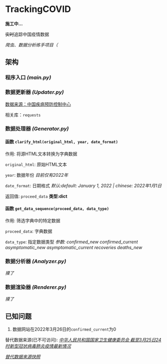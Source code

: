 # TrackingCOVID

**施工中...**

~~实时~~追踪中国疫情数据

*爬虫、数据分析练手项目（*

## 架构

### 程序入口 *(main.py)*

### 数据更新器 *(Updater.py)*

[数据来源：中国疾病预防控制中心](https://weekly.chinacdc.cn/news/TrackingtheEpidemic.htm)

相关库：`requests`

### 数据处理器 *(Generator.py)*

#### 函数 `clarify_html(original_html, year, date_format)`

作用: 将源HTML文本转换为字典数据

`original_html`: 原始HTML文本

`year`: 数据年份 *目前仅有2022年*

`date_format`: 日期格式 *默认:default: January 1, 2022 | chinese: 2022年1月1日*

返回值: `proceed_data` **类型:dict**

#### 函数 `get_data_sequence(proceed_data, data_type)`

作用: 筛选字典中的特定数据

`proceed_data`: 字典数据

`data_type`: 指定数据类型 *参数: confirmed_new confirmed_current asymptomatic_new asymptomatic_current recoveries deaths_new*

### 数据分析器 *(Analyzer.py)*

*摸了*

### 数据渲染器 *(Renderer.py)*

*摸了*

## 已知问题

1. 数据网站在2022年3月26日的`confirmed_current`为0

替代数据来源(已不可访问): *[中华人民共和国国家卫生健康委员会 截至3月25日24时新型冠状病毒肺炎疫情最新情况](http://www.nhc.gov.cn/xcs/yqfkdt/202203/232b8832229d4918acbcc66e9ce630fb.shtml)*

*[替代数据来源快照](https://baikeshot.cdn.bcebos.com/reference/59764769/dad9b137738560268d1cb30f8ab65e85.png@!reference)*
